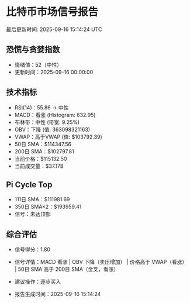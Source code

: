 # 比特币市场信号报告

最后更新时间: 2025-09-16 15:14:24 UTC

## 恐慌与贪婪指数
- 情绪值：52（中性）
- 更新时间：2025-09-16 00:00:00

## 技术指标
- RSI(14)：55.86 → 中性
- MACD：看涨 (Histogram: 632.95)
- 布林带：中性 (带宽: 9.25%)
- OBV：下降 (值: 363098321163)
- VWAP：高于VWAP (值: $103792.39)
- 50日 SMA：$114347.56
- 200日 SMA：$102797.81
- 当前价格：$115132.50
- 当前成交量：$37.17B

## Pi Cycle Top
- 111日 SMA：$111981.69
- 350日 SMA×2：$193959.41
- 信号：未达顶部

## 综合评估
- 信号得分：1.80
- 信号详情：MACD 看涨 | OBV 下降（卖压增加） | 价格高于 VWAP（看涨） | 50日 SMA 高于 200日 SMA（金叉，看涨）
- 建议操作：逐步买入

- 报告生成时间：2025-09-16 15:14:24